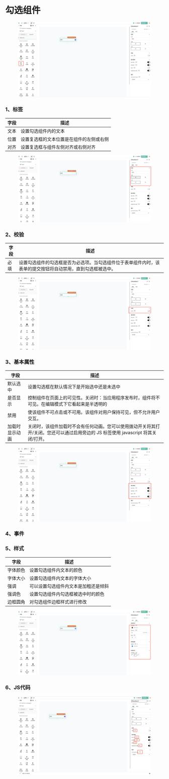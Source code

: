 # 勾选组件

<figure><img src="../../../.gitbook/assets/image (7) (2) (1).png" alt=""><figcaption></figcaption></figure>

### 1、标签

| 字段 | 描述                   |
| -- | -------------------- |
| 文本 | 设置勾选组件内的文本           |
| 位置 | 设置复选框的文本位置是在组件的左侧或右侧 |
| 对齐 | 设置复选框与组件左侧对齐或右侧对齐    |

<figure><img src="../../../.gitbook/assets/image (49) (1).png" alt=""><figcaption></figcaption></figure>

### 2、校验

| 字段 | 描述                                                     |
| -- | ------------------------------------------------------ |
| 必填 | 设置勾选组件的勾选框是否为必选项。当勾选组件位于表单组件内时，该表单的提交按钮将自动禁用，直到勾选框被选中。 |

<figure><img src="../../../.gitbook/assets/image (46) (1).png" alt=""><figcaption></figcaption></figure>

### 3、基本属性

| 字段      | 描述                                                                         |
| ------- | -------------------------------------------------------------------------- |
| 默认选中    | 设置勾选框在默认情况下是开始选中还是未选中                                                      |
| 是否显示    | 控制组件在页面上的可见性。关闭时：当应用程序发布时，组件将不可见。在编辑模式下它看起来是半透明的                           |
| 禁用      | 使该组件不可点击或不可用。该组件对用户保持可见，但不允许用户交互。                                          |
| 加载时显示动画 | 关闭时，该组件加载时不会有任何动画。您可以使用拨动开关将其打开/关闭。您还可以通过启用旁边的 JS 标签使用 javascript 将其关闭/打开。 |

<figure><img src="../../../.gitbook/assets/image (18) (1) (1) (1).png" alt=""><figcaption></figcaption></figure>

### 4、事件





### 5、样式

| 字段   | 描述                 |
| ---- | ------------------ |
| 字体颜色 | 设置勾选组件内文本的颜色       |
| 字体大小 | 设置勾选组件内文本的字体大小     |
| 强调   | 可以设置勾选组件内文本是加粗还是倾斜 |
| 强调色  | 设置勾选组件内勾选框被选中时的颜色  |
| 边框圆角 | 对勾选组件边框样式进行修改      |

<figure><img src="../../../.gitbook/assets/image (9) (2) (1).png" alt=""><figcaption></figcaption></figure>

### 6、JS代码



<figure><img src="../../../.gitbook/assets/image (37) (1).png" alt=""><figcaption></figcaption></figure>
